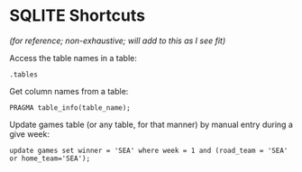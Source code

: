 # SQLITE Shortcuts
*(for reference; non-exhaustive; will add to this as I see fit)*

Access the table names in a table:
```
.tables
```

Get column names from a table:
```
PRAGMA table_info(table_name);
```

Update games table (or any table, for that manner) by manual entry during a give week:

```
update games set winner = 'SEA' where week = 1 and (road_team = 'SEA' or home_team='SEA');
```